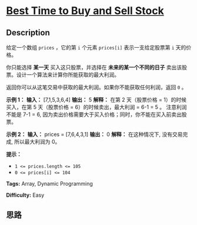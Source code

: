 # [Best Time to Buy and Sell Stock][title]

## Description

给定一个数组 `prices` ，它的第 `i` 个元素 `prices[i]` 表示一支给定股票第 `i` 天的价格。

你只能选择 **某一天** 买入这只股票，并选择在 **未来的某一个不同的日子** 卖出该股票。设计一个算法来计算你所能获取的最大利润。

返回你可以从这笔交易中获取的最大利润。如果你不能获取任何利润，返回 `0` 。

**示例 1：**
            **输入：** [7,1,5,3,6,4]    **输出：** 5    **解释：** 在第 2 天（股票价格 = 1）的时候买入，在第 5 天（股票价格 = 6）的时候卖出，最大利润 = 6-1 = 5 。         注意利润不能是 7-1 = 6, 因为卖出价格需要大于买入价格；同时，你不能在买入前卖出股票。    

**示例 2：**
            **输入：** prices = [7,6,4,3,1]    **输出：** 0    **解释：** 在这种情况下, 没有交易完成, 所以最大利润为 0。    

**提示：**

  * `1 <= prices.length <= 105`
  * `0 <= prices[i] <= 104`


**Tags:** Array, Dynamic Programming

**Difficulty:** Easy

## 思路

[title]: https://leetcode-cn.com/problems/best-time-to-buy-and-sell-stock
